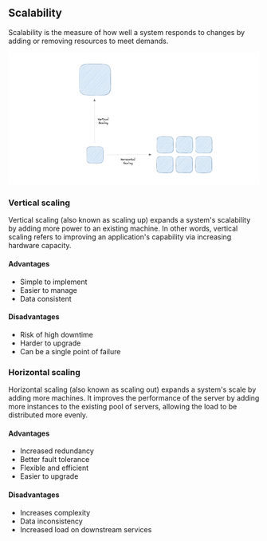 ## Scalability
Scalability is the measure of how well a system responds to changes by adding or removing resources to meet demands.

![scalability](./images/scalability.jpg)

### Vertical scaling
Vertical scaling (also known as scaling up) expands a system's scalability by adding more power to an existing machine. In other words, vertical scaling refers to improving an application's capability via increasing hardware capacity.

#### Advantages
* Simple to implement
* Easier to manage
* Data consistent

#### Disadvantages
* Risk of high downtime
* Harder to upgrade
* Can be a single point of failure

### Horizontal scaling
Horizontal scaling (also known as scaling out) expands a system's scale by adding more machines. It improves the performance of the server by adding more instances to the existing pool of servers, allowing the load to be distributed more evenly.

#### Advantages
* Increased redundancy
* Better fault tolerance
* Flexible and efficient
* Easier to upgrade

#### Disadvantages
* Increases complexity
* Data inconsistency
* Increased load on downstream services
